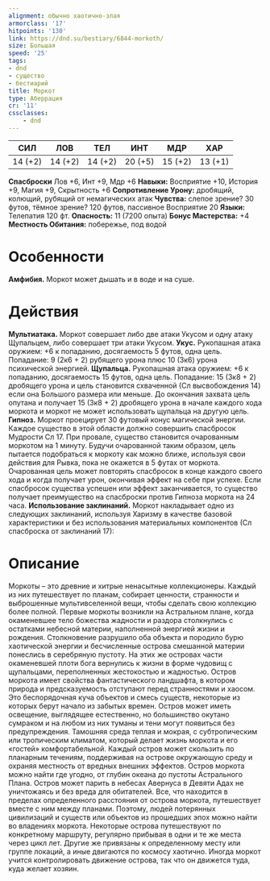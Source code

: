 ```yaml
---
alignment: обычно хаотично-злая
armorclass: '17'
hitpoints: '130'
link: https://dnd.su/bestiary/6844-morkoth/
size: Большая
speed: '25'
tags:
- dnd
- существо
- бестиарий
title: Моркот
type: Аберрация
cr: '11'
cssclasses:
    - dnd
---
```



| СИЛ | ЛОВ | ТЕЛ | ИНТ | МДР | ХАР |
|---|---|---|---|---|---|
| 14 (+2) | 14 (+2) | 14 (+2) | 20 (+5) | 15 (+2) | 13 (+1) |
**Спасброски** Лов +6, Инт +9, Мдр +6
**Навыки:** Восприятие +10, История +9, Магия +9, Скрытность +6
**Сопротивление Урону:** дробящий, колющий, рубящий от немагических атак
**Чувства:** слепое зрение? 30 футов, тёмное зрение? 120 футов, пассивное Восприятие 20
**Языки:** Телепатия 120 фт.
**Опасность:** 11 (7200 опыта)
**Бонус Мастерства:** +4
**Местность Обитания:** побережье, под водой


# Особенности
**Амфибия.** Моркот может дышать и в воде и на суше.


# Действия
**Мультиатака.** Моркот совершает либо две атаки Укусом и одну атаку Щупальцем, либо совершает три атаки Укусом.
**Укус.** Рукопашная атака оружием: +6 к попаданию, досягаемость 5 футов, одна цель. Попадание: 9 (2к6 + 2) рубящего урона плюс 10 (3к6) урона психической энергией.
**Щупальца.** Рукопашная атака оружием: +6 к попаданию, досягаемость 15 футов, одна цель. Попадание: 15 (3к8 + 2) дробящего урона и цель становится схваченной (Сл высвобождения 14) если она Большого размера или меньше. До окончания захвата цель опутана и получает 15 (3к8 + 2) дробящего урона в начале каждого хода моркота и моркот не может использовать щупальца на другую цель.
**Гипноз.** Моркот проецирует 30 футовый конус магической энергии. Каждое существо в этой области должно совершить спасбросок Мудрости Сл 17. При провале, существо становится очарованным моркотом на 1 минуту. Будучи очарованной таким образом, цель пытается подобраться к моркоту как можно ближе, используя свои действия для Рывка, пока не окажется в 5 футах от моркота. Очарованная цель может повторять спасбросок в конце каждого своего хода и когда получает урон, окончивая эффект на себе при успехе. Если спасбросок существа успешен или эффект заканчивается, то существо получает преимущество на спасброски против Гипноза моркота на 24 часа.
**Использование заклинаний.** Моркот накладывает одно из следующих заклинаний, используя Харизму в качестве базовой характеристики и без использования материальных компонентов (Сл спасброска от заклинаний 17):


# Описание
Моркоты – это древние и хитрые ненасытные коллекционеры. Каждый из них путешествует по планам, собирает ценности, странности и выброшенные мультивселенной вещи, чтобы сделать свою коллекцию более полной. Первые моркоты возникли на Астральном плане, когда окаменевшее тело божества жадности и раздора столкнулись с остатками небесной материи, наполненной энергией жизни и рождения. Столкновение разрушило оба объекта и породило бурю хаотической энергии и бесчисленные острова смешанной материи понеслись в серебряную пустоту. На этих же островах части окаменевшей плоти бога вернулись к жизни в форме чудовищ с щупальцами, переполненных жестокостью и жадностью. Остров моркота имеет свойства фантастического ландшафта, в котором природа и предсказуемость отступают перед странностями и хаосом. Это беспорядочная куча объектов и смесь существ, некоторые из которых берут начало из забытых времен. Остров может иметь освещение, выглядящее естественно, но большинство окутано сумраком и на любом из них туманы и тени могут появиться без предупреждения. Тамошняя среда теплая и мокрая, с субтропическим или тропическим климатом, который делает жизнь моркота и его «гостей» комфортабельной. Каждый остров может скользить по планарным течениям, поддерживая на острове окружающую среду и охраняя местность от вредных внешних эффектов. Остров моркота можно найти где угодно, от глубин океана до пустоты Астрального Плана. Остров может парить в небесах Авернуса в Девяти Адах не уничтожаясь и без вреда для обитателей. Все, что находится в пределах определенного расстояния от острова моркота, путешествует вместе с ним между планами. Поэтому, людей потерянных цивилизаций и существ или объектов из прошедших эпох можно найти во владениях моркота. Некоторые острова путешествуют по конкретному маршруту, регулярно прибывая в одни и те же места через цикл лет. Другие же привязаны к определенному месту или группе локаций, а иные двигаются по космосу хаотично. Иногда моркот учится контролировать движение острова, так что он движется туда, куда желает хозяин.